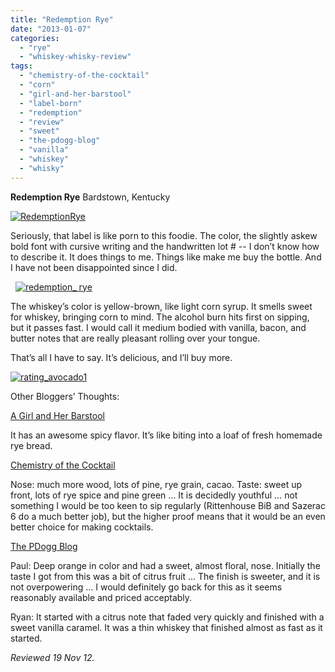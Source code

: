 ```yaml
---
title: "Redemption Rye"
date: "2013-01-07"
categories: 
  - "rye"
  - "whiskey-whisky-review"
tags: 
  - "chemistry-of-the-cocktail"
  - "corn"
  - "girl-and-her-barstool"
  - "label-born"
  - "redemption"
  - "review"
  - "sweet"
  - "the-pdogg-blog"
  - "vanilla"
  - "whiskey"
  - "whisky"
---
```


**Redemption Rye** Bardstown, Kentucky

[](http://www.thegourmez.com/2013/01/redemption-rye/redemption_-rye/)[![RedemptionRye](http://s3.amazonaws.com/thegourmez-wpmedia/2013/01/RedemptionRye.jpg)](http://www.thegourmez.com/2013/01/redemption-rye/redemptionrye/)

Seriously, that label is like porn to this foodie. The color, the slightly askew bold font with cursive writing and the handwritten lot # -- I don’t know how to describe it. It does things to me. Things like make me buy the bottle. And I have not been disappointed since I did.

  [![redemption_ rye](http://s3.amazonaws.com/thegourmez-wpmedia/2013/01/redemption_-rye.jpg)](http://www.thegourmez.com/2013/01/redemption-rye/redemption_-rye/)

The whiskey’s color is yellow-brown, like light corn syrup. It smells sweet for whiskey, bringing corn to mind. The alcohol burn hits first on sipping, but it passes fast. I would call it medium bodied with vanilla, bacon, and butter notes that are really pleasant rolling over your tongue.

That’s all I have to say. It’s delicious, and I’ll buy more.

[![rating_avocado1](http://s3.amazonaws.com/thegourmez-wpmedia/2009/02/rating_avocado1.gif)](http://www.thegourmez.com/2009/02/restaurant-review-nanas-durham/rating_avocado1/)

Other Bloggers’ Thoughts:

[A Girl and Her Barstool](http://girlandherbarstool.com/2012/12/19/riff-on-a-scofflaw-with-redemption-rye-at-au-cheval/)

It has an awesome spicy flavor. It’s like biting into a loaf of fresh homemade rye bread.

[Chemistry of the Cocktail](http://cocktailchem.blogspot.com/2012/11/whiskey-review-redemption-bourbon-and.html)

Nose: much more wood, lots of pine, rye grain, cacao. Taste: sweet up front, lots of rye spice and pine green … It is decidedly youthful … not something I would be too keen to sip regularly (Rittenhouse BiB and Sazerac 6 do a much better job), but the higher proof means that it would be an even better choice for making cocktails.

[The PDogg Blog](http://blog.pauldrapeau.com/tatuaje-anarchy-and-redemption-rye-a-two-regular-guys-review/)

Paul: Deep orange in color and had a sweet, almost floral, nose. Initially the taste I got from this was a bit of citrus fruit ... The finish is sweeter, and it is not overpowering … I would definitely go back for this as it seems reasonably available and priced acceptably.

Ryan: It started with a citrus note that faded very quickly and finished with a sweet vanilla caramel. It was a thin whiskey that finished almost as fast as it started.

_Reviewed 19 Nov 12._

